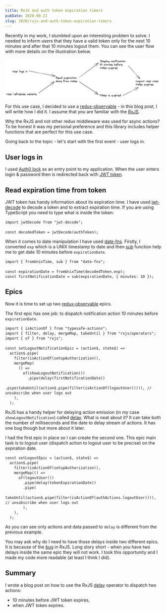 ```yaml
---
title: RxJS and auth token expiration timers
pubDate: 2020-08-21
slug: 2020/rxjs-and-auth-token-expiration-timers
---
```


Recently in my work, I stumbled upon an interesting problem to solve. I needed to inform users that they have a valid token only for the next 10 minutes and after that 10 minutes logout them. You can see the user flow with more details on the illustration below.

![Expiration token flow](../../assets/2020-08-21-token-flow.jpg)

For this use case, I decided to use a [redux-observable](https://redux-observable.js.org/) - in this blog post, I will write how I did it. I assume that you are familiar with the [RxJS](https://rxjs-dev.firebaseapp.com/).

Why the RxJS and not other redux middleware was used for async actions? To be honest it was my personal preference and this library includes helper functions that are perfect for this use case.

Going back to the topic - let's start with the first event - user logs in.

## User logs in

I used [Auth0 lock](https://auth0.com/docs/libraries/lock) as an entry point to my application. When the user enters login & password then is redirected back with [JWT token](https://jwt.io/).

## Read expiration time from token

JWT token has handy information about its expiration time. I have used [jwt-decode](https://www.npmjs.com/package/jwt-decode) to decode a token and to extract expiration time. If you are using TypeScript you need to type what is inside the token:

```tsx
import jwtDecode from "jwt-decode";

const decodedToken = jwtDecode(authToken);
```

When it comes to date manipulation I have used [date-fns](https://date-fns.org/). Firstly, I converted `exp` which is a UNIX timestamp to date and then [sub](https://date-fns.org/v2.15.0/docs/sub) function help me to get date 10 minutes before `expirationDate`.

```tsx
import { fromUnixTime, sub } from "date-fns";

const expirationDate = fromUnixTime(decodedToken.exp);
const firstNotificationDate = sub(expirationDate, { minutes: 10 });
```

## Epics

Now it is time to set up two [redux-observable](https://redux-observable.js.org/) epics.

The first epic has one job: to dispatch notification action 10 minutes before `expirationDate`.

```tsx
import { isActionOf } from "typesafe-actions";
import { filter, delay, mergeMap, takeUntil } from "rxjs/operators";
import { of } from "rxjs";

const setLogoutNotificationEpic = (action$, state$) =>
  action$.pipe(
    filter(isActionOf(setupAuthorization)),
    mergeMap(
      () =>
        of(showLogoutNotification())
          .pipe(delay(firstNotificationDate))
          .pipe(takeUntil(action$.pipe(filter(isActionOf(logoutUser))))), // unsubscribe when user logs out
    ),
  );
```

RxJS has a handy helper for delaying action emission (in my case `showLogoutNotification`) called [delay](https://www.learnrxjs.io/learn-rxjs/operators/utility/delay). What is neat about it? It can take both the number of milliseconds and the date to delay stream of actions. It has one bug though but more about it later.

I had the first epic in place so I can create the second one. This epic main task is to logout user (dispatch action to logout user to be precise) on the expiration date.

```tsx
const setLogoutEpic = (action$, state$) =>
  action$.pipe(
    filter(isActionOf(setupAuthorization)),
    mergeMap(() =>
      of(logoutUser())
        .pipe(delay(tokenExpirationDate))
        .pipe(
          takeUntil(action$.pipe(filter(isActionOf(authActions.logoutUser)))), // unsubscribe when user logs out
        ),
    ),
  );
```

As you can see only actions and data passed to `delay` is different from the previous example.

You may ask why do I need to have those delays inside two different epics. It is because of the [bug](https://github.com/ReactiveX/rxjs/issues/5232) in RxJS. Long story short - when you have two delays inside the same epic they will not work. I took this opportunity and I made my code more readable (at least I think I did).

## Summary

I wrote a blog post on how to use the RxJS [delay](https://www.learnrxjs.io/learn-rxjs/operators/utility/delay) operator to dispatch two actions:

- 10 minutes before JWT token expires,
- when JWT token expires.
